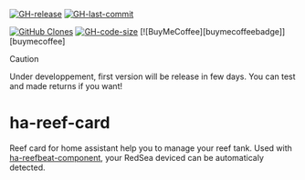 <!-- [![hacs_badge](https://img.shields.io/badge/HACS-Default-41BDF5.svg?style=flat-square)](https://github.com/hacs/default) -->
[![GH-release](https://img.shields.io/github/v/release/Elwinmage/ha-reef-card.svg?style=flat-square)](https://github.com/Elwinmage/ha-reef-card/releases)
[![GH-last-commit](https://img.shields.io/github/last-commit/Elwinmage/ha-reef-card.svg?style=flat-square)](https://github.com/Elwinmage/ha-reef-card/commits/master)

[![GitHub Clones](https://img.shields.io/badge/dynamic/json?color=success&label=clones&query=count&url=https://gist.githubusercontent.com/Elwinmage/cd478ead8334b09d3d4f7dc0041981cb/raw/clone.json&logo=github)](https://github.com/MShawon/github-clone-count-badge)
[![GH-code-size](https://img.shields.io/github/languages/code-size/Elwinmage/ha-reef-card.svg?color=red&style=flat-square)](https://github.com/Elwinmage/ha-reefcard) 
[![BuyMeCoffee][buymecoffeebadge]][buymecoffee]

> [!CAUTION]
> Under developpement, first version will be release in few days. You can test and made returns if you want!

# ha-reef-card
Reef card for home assistant help you to manage your reef tank.
Used with  [ha-reefbeat-component](http://github.com/Elwinmage), your RedSea deviced can be automaticaly detected.

